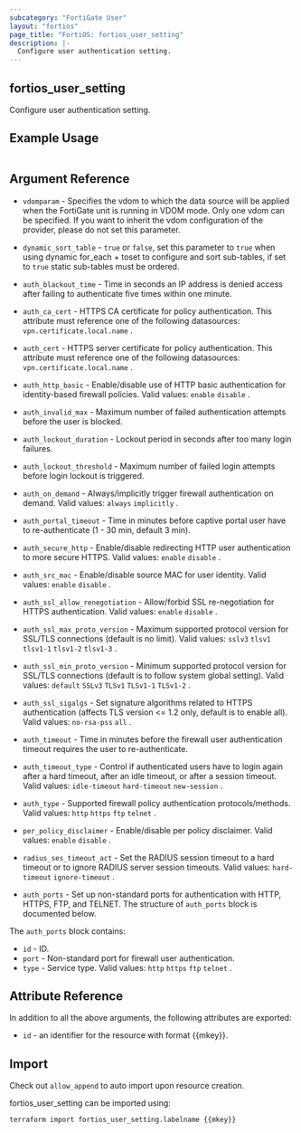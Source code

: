 ```yaml
---
subcategory: "FortiGate User"
layout: "fortios"
page_title: "FortiOS: fortios_user_setting"
description: |-
  Configure user authentication setting.
---
```


## fortios_user_setting
Configure user authentication setting.

## Example Usage

```hcl

```

## Argument Reference
* `vdomparam` - Specifies the vdom to which the data source will be applied when the FortiGate unit is running in VDOM mode. Only one vdom can be specified. If you want to inherit the vdom configuration of the provider, please do not set this parameter.
* `dynamic_sort_table` - `true` or `false`, set this parameter to `true` when using dynamic for_each + toset to configure and sort sub-tables, if set to `true` static sub-tables must be ordered.

* `auth_blackout_time` - Time in seconds an IP address is denied access after failing to authenticate five times within one minute.
* `auth_ca_cert` - HTTPS CA certificate for policy authentication. This attribute must reference one of the following datasources: `vpn.certificate.local.name` .
* `auth_cert` - HTTPS server certificate for policy authentication. This attribute must reference one of the following datasources: `vpn.certificate.local.name` .
* `auth_http_basic` - Enable/disable use of HTTP basic authentication for identity-based firewall policies. Valid values: `enable` `disable` .
* `auth_invalid_max` - Maximum number of failed authentication attempts before the user is blocked.
* `auth_lockout_duration` - Lockout period in seconds after too many login failures.
* `auth_lockout_threshold` - Maximum number of failed login attempts before login lockout is triggered.
* `auth_on_demand` - Always/implicitly trigger firewall authentication on demand. Valid values: `always` `implicitly` .
* `auth_portal_timeout` - Time in minutes before captive portal user have to re-authenticate (1 - 30 min, default 3 min).
* `auth_secure_http` - Enable/disable redirecting HTTP user authentication to more secure HTTPS. Valid values: `enable` `disable` .
* `auth_src_mac` - Enable/disable source MAC for user identity. Valid values: `enable` `disable` .
* `auth_ssl_allow_renegotiation` - Allow/forbid SSL re-negotiation for HTTPS authentication. Valid values: `enable` `disable` .
* `auth_ssl_max_proto_version` - Maximum supported protocol version for SSL/TLS connections (default is no limit). Valid values: `sslv3` `tlsv1` `tlsv1-1` `tlsv1-2` `tlsv1-3` .
* `auth_ssl_min_proto_version` - Minimum supported protocol version for SSL/TLS connections (default is to follow system global setting). Valid values: `default` `SSLv3` `TLSv1` `TLSv1-1` `TLSv1-2` .
* `auth_ssl_sigalgs` - Set signature algorithms related to HTTPS authentication (affects TLS version <= 1.2 only, default is to enable all). Valid values: `no-rsa-pss` `all` .
* `auth_timeout` - Time in minutes before the firewall user authentication timeout requires the user to re-authenticate.
* `auth_timeout_type` - Control if authenticated users have to login again after a hard timeout, after an idle timeout, or after a session timeout. Valid values: `idle-timeout` `hard-timeout` `new-session` .
* `auth_type` - Supported firewall policy authentication protocols/methods. Valid values: `http` `https` `ftp` `telnet` .
* `per_policy_disclaimer` - Enable/disable per policy disclaimer. Valid values: `enable` `disable` .
* `radius_ses_timeout_act` - Set the RADIUS session timeout to a hard timeout or to ignore RADIUS server session timeouts. Valid values: `hard-timeout` `ignore-timeout` .
* `auth_ports` - Set up non-standard ports for authentication with HTTP, HTTPS, FTP, and TELNET. The structure of `auth_ports` block is documented below.

The `auth_ports` block contains:

* `id` - ID.
* `port` - Non-standard port for firewall user authentication.
* `type` - Service type. Valid values: `http` `https` `ftp` `telnet` .

## Attribute Reference

In addition to all the above arguments, the following attributes are exported:
* `id` - an identifier for the resource with format {{mkey}}.

## Import

Check out `allow_append` to auto import upon resource creation.

fortios_user_setting can be imported using:
```sh
terraform import fortios_user_setting.labelname {{mkey}}
```
